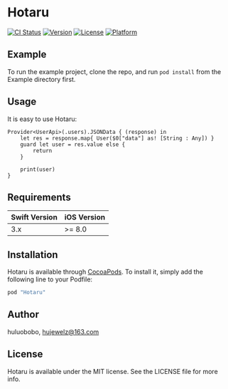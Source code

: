 # Hotaru

[![CI Status](https://img.shields.io/travis/rust-lang/rust.svg)](https://travis-ci.org/hujewelz/Hotaru)
[![Version](https://img.shields.io/cocoapods/v/Hotaru.svg?style=flat)](http://cocoapods.org/pods/Hotaru)
[![License](https://img.shields.io/cocoapods/l/Hotaru.svg?style=flat)](http://cocoapods.org/pods/Hotaru)
[![Platform](https://img.shields.io/cocoapods/p/Hotaru.svg?style=flat)](http://cocoapods.org/pods/Hotaru)

## Example

To run the example project, clone the repo, and run `pod install` from the Example directory first.

## Usage

It is easy to use Hotaru:

```
Provider<UserApi>(.users).JSONData { (response) in
    let res = response.map{ User($0["data"] as! [String : Any]) }
    guard let user = res.value else {
        return
    }
            
    print(user)
}

```

## Requirements


Swift Version | iOS Version
---------- | --------
 3.x | >= 8.0


## Installation

Hotaru is available through [CocoaPods](http://cocoapods.org). To install
it, simply add the following line to your Podfile:

```ruby
pod "Hotaru"
```

## Author

huluobobo, hujewelz@163.com

## License

Hotaru is available under the MIT license. See the LICENSE file for more info.



